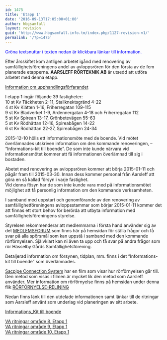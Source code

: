 ```yaml
---
id: 1475
title: 'Etapp 1'
date: '2016-09-13T17:05:00+01:00'
author: hbgsamfall
layout: revision
guid: 'http://www.hbgsamfall.info.tm/index.php/1127-revision-v1/'
permalink: '/?p=1475'
---
```


<span style="color: #0000ff;">Gröna textsnuttar i texten nedan är klickbara länkar till information.</span>

Efter årsskiftet kom äntligen arbetet igånd med renovering av samfällighetsföreningens andel av avloppsrören för den första av de fem planerade etapperna. **AARSLEFF RÖRTEKNIK AB**  är utsedd att utföra arbetet med denna etapp.

[Information om upphandlingsförfarandet](/wp-content/uploads/2016/03/Information-om-upphandlingsförfarandet.pdf)

I etapp 1 ingår följande 39 fastigheter:  
10 st Kv Täckheten 2-11, Stallknektsgränd 4-22  
4 st Kv Klätten 1-16, Friherregatan 109-115  
9 st Kv Bladverket 1-9, Ardennergatan 4-18 och Friherregatan 112  
5 st Kv Spirean 13-17, Grönbetevägen 55-63  
5 st Kv Rödhättan 12-16, Spireabågen 14-22  
6 st Kv Rödhättan 22-27, Spireabågen 24-34

2015-12-10 hölls ett informationsmöte med de boende. Vid mötet överlämnades utskriven information om den kommande renoveringen, – “Informations-kit till boende”. De som inte kunde närvara vid informationsmötet kommer att få informationen överlämnad till sig i bostaden.

Abetet med renovering av avloppsrören kommer att börja 2015-01-11 och pågår fram till 2015-03-30. Innan dess kommer personal från Aarsleff att göra en så kallad försyn i varje fastighet.  
Vid denna fösyn har de som inte kunde vara med på informationsmötet möjlighet att få personlig information om den kommande verksamheten.

I samband med uppstart och genomförande av den renovering av samfällighetföreningens avloppsstammar som börjar 2015-01-11 kommer det att finnas ett stort behov för berörda att utbyta information med samfällighetsföreningens styrelse.

Styrelsen rekommenderar att medlemmarna i första hand använder sig av det [MEDLEMSFORUM](http://hbgsamfall.win/index.php/forum/) som finns här på hemsidan för ställa frågor och få svar på alla spörsmål som kan uppstå i samband med den kommande rörförnyelsen. Självklart kan ni även ta upp och få svar på andra frågor som rör Hässelby Gårds Samfällighetsförening.

Detaljerad information om försynen, tidplan, mm. finns i det “Informations-kit till boende” som överlämnades.

[Sacpipe Connection System](https://www.youtube.com/watch?v=uaEJUW-YzTs) har en film som visar hur rörförnyelsen går till. Den metod som visas i filmen är mycket lik den metod som Aarsleff använder. Mer information om rörförnyelse finns på hemsidan under denna flik [RÖRFÖRNYELSE-RELINING](http://hbgsamfall.win/index.php/information-2/rorrenovering-relining/)

Nedan finns länk till den utdelade informationen samt länkar till de ritningar som Aarsleff använt som underlag vid planeringen av sitt arbete.

[Informations\_Kit till boende](http://admin.hbgsamfall.win/wp-content/uploads/2015/12/Informations_Kit-till-boende.pdf)

[VA ritningar område 8, Etapp 1](http://admin.hbgsamfall.win/wp-content/uploads/2015/12/VA_ritningar-område-8-etapp1.zip)  
[VA ritningar område 9, Etapp 1](http://admin.hbgsamfall.win/wp-content/uploads/2015/12/VA-ritningar-område-9.-etapp-1.zip)  
[VA ritningar område 10, Etapp 1](http://admin.hbgsamfall.win/wp-content/uploads/2015/12/VA-ritningar-område-10-etapp-1.zip)